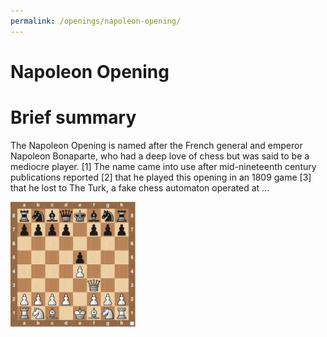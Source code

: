 ```yaml
---
permalink: /openings/napoleon-opening/
---
```

Napoleon Opening
================

# Brief summary


The Napoleon Opening is named after the French general and emperor Napoleon Bonaparte, who had a deep love of chess but was said to be a mediocre player. [1] The name came into use after mid-nineteenth century publications reported [2] that he played this opening in an 1809 game [3] that he lost to The Turk, a fake chess automaton operated at ...

<img src="/img/Napoleon Opening.jpg" width="200"/>
